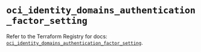 # `oci_identity_domains_authentication_factor_setting`

Refer to the Terraform Registry for docs: [`oci_identity_domains_authentication_factor_setting`](https://registry.terraform.io/providers/oracle/oci/7.19.0/docs/resources/identity_domains_authentication_factor_setting).
